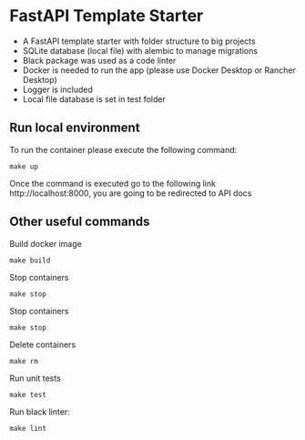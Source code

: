 FastAPI Template Starter
====================================

* A FastAPI template starter with folder structure to big projects
* SQLite database (local file) with alembic to manage migrations
* Black package was used as a code linter
* Docker is needed to run the app (please use Docker Desktop or Rancher Desktop)
* Logger is included
* Local file database is set in test folder

## Run local environment

To run the container please execute the following command:

    make up

Once the command is executed go to the following link http://localhost:8000, you are going to be redirected to API docs


## Other useful commands

Build docker image

    make build

Stop containers

    make stop

Stop containers

    make stop

Delete containers

    make rm

Run unit tests

    make test

Run black linter:

    make lint